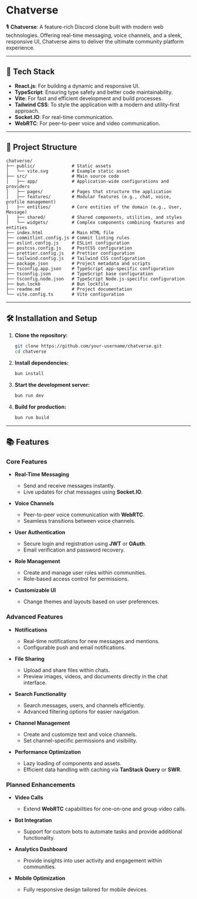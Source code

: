 # Chatverse

🎙️ **Chatverse**: A feature-rich Discord clone built with modern web technologies. Offering real-time messaging, voice channels, and a sleek, responsive UI, Chatverse aims to deliver the ultimate community platform experience.

---

## 🚀 Tech Stack

- **React.js**: For building a dynamic and responsive UI.
- **TypeScript**: Ensuring type safety and better code maintainability.
- **Vite**: For fast and efficient development and build processes.
- **Tailwind CSS**: To style the application with a modern and utility-first approach.
- **Socket.IO**: For real-time communication.
- **WebRTC**: For peer-to-peer voice and video communication.

---

## 📁 Project Structure

```
chatverse/
├── public/              # Static assets
│   └── vite.svg         # Example static asset
├── src/                 # Main source code
│   ├── app/             # Application-wide configurations and providers
│   ├── pages/           # Pages that structure the application
│   ├── features/        # Modular features (e.g., chat, voice, profile management)
│   ├── entities/        # Core entities of the domain (e.g., User, Message)
│   ├── shared/          # Shared components, utilities, and styles
│   └── widgets/         # Complex components combining features and entities
├── index.html           # Main HTML file
├── commitlint.config.js # Commit linting rules
├── eslint.config.js     # ESLint configuration
├── postcss.config.js    # PostCSS configuration
├── prettier.config.js   # Prettier configuration
├── tailwind.config.js   # Tailwind CSS configuration
├── package.json         # Project metadata and scripts
├── tsconfig.app.json    # TypeScript app-specific configuration
├── tsconfig.json        # TypeScript base configuration
├── tsconfig.node.json   # TypeScript Node.js-specific configuration
├── bun.lockb            # Bun lockfile
├── readme.md            # Project documentation
└── vite.config.ts       # Vite configuration
```

---

## 🛠️ Installation and Setup

1. **Clone the repository:**

   ```bash
   git clone https://github.com/your-username/chatverse.git
   cd chatverse
   ```

2. **Install dependencies:**

   ```bash
   bun install
   ```

3. **Start the development server:**

   ```bash
   bun run dev
   ```

4. **Build for production:**

   ```bash
   bun run build
   ```

---

## 📚 Features

### Core Features

- **Real-Time Messaging**
  - Send and receive messages instantly.
  - Live updates for chat messages using **Socket.IO**.

- **Voice Channels**
  - Peer-to-peer voice communication with **WebRTC**.
  - Seamless transitions between voice channels.

- **User Authentication**
  - Secure login and registration using **JWT** or **OAuth**.
  - Email verification and password recovery.

- **Role Management**
  - Create and manage user roles within communities.
  - Role-based access control for permissions.

- **Customizable UI**
  - Change themes and layouts based on user preferences.

### Advanced Features

- **Notifications**
  - Real-time notifications for new messages and mentions.
  - Configurable push and email notifications.

- **File Sharing**
  - Upload and share files within chats.
  - Preview images, videos, and documents directly in the chat interface.

- **Search Functionality**
  - Search messages, users, and channels efficiently.
  - Advanced filtering options for easier navigation.

- **Channel Management**
  - Create and customize text and voice channels.
  - Set channel-specific permissions and visibility.

- **Performance Optimization**
  - Lazy loading of components and assets.
  - Efficient data handling with caching via **TanStack Query** or **SWR**.

### Planned Enhancements

- **Video Calls**
  - Extend **WebRTC** capabilities for one-on-one and group video calls.

- **Bot Integration**
  - Support for custom bots to automate tasks and provide additional functionality.

- **Analytics Dashboard**
  - Provide insights into user activity and engagement within communities.

- **Mobile Optimization**
  - Fully responsive design tailored for mobile devices.
